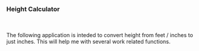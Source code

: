 ### Height Calculator  
<br>
<br>
The following application is inteded to convert height from feet / inches to just inches. This will help me with several work related functions.
